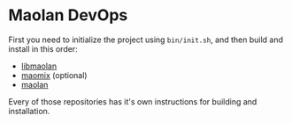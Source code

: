 # Maolan DevOps

First you need to initialize the project using `bin/init.sh`, and then build and install in this order:

* [libmaolan](https://github.com/maolan/libmaolan)
* [maomix](https://github.com/maolan/maomix) (optional)
* [maolan](https://github.com/maolan/maolan)

Every of those repositories has it's own instructions for building and installation.

